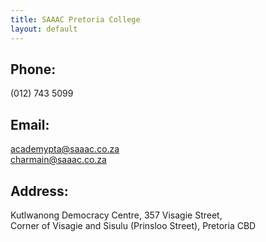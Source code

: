 ```yaml
---
title: SAAAC Pretoria College
layout: default
---
```


## Phone: 

(012) 743 5099

## Email: 

academypta@saaac.co.za     
charmain@saaac.co.za

## Address:

Kutlwanong Democracy Centre, 357 Visagie Street,       
Corner of Visagie and Sisulu (Prinsloo Street), Pretoria CBD

